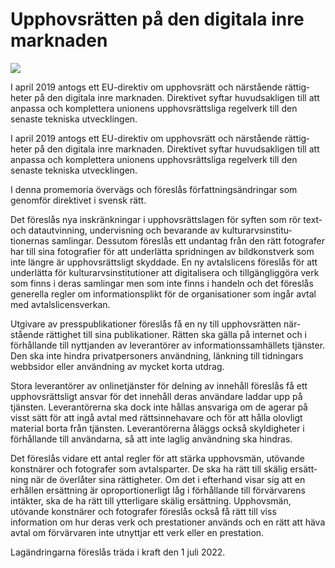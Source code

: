 # Upphovsrätten på den digitala inre marknaden

![](/contentassets/9b1689c733d541b9ad11fe1046c8e9ff/omslag-ds-2021-30.png?width=150&quality=85)

I april 2019 antogs ett EU-direktiv om upphovs­rätt och närstå­ende rättig­heter på den digitala inre mark­naden. Direk­tivet syftar huvud­sak­ligen till att anpassa och komplet­tera unionens upp­hovs­rätts­liga regel­verk till den senaste tekniska utveck­lingen.

I april 2019 antogs ett EU-direktiv om upphovs­rätt och närstå­ende rättig­heter på den digitala inre mark­naden. Direk­tivet syftar huvud­sak­ligen till att anpassa och komplet­tera unionens upp­hovs­rätts­liga regel­verk till den senaste tekniska utveck­lingen.

I denna prome­moria övervägs och föreslås författ­nings­änd­ringar som genom­för direktivet i svensk rätt.

Det föreslås nya inskränk­ningar i upp­hovs­rätts­lagen för syften som rör text- och data­utvinning, under­visning och bevarande av kultur­arvs­institu­tionernas sam­lingar. Dessutom föreslås ett undan­tag från den rätt foto­grafer har till sina foto­grafier för att under­lätta sprid­ningen av bild­konstverk som inte längre är upp­hovs­rätts­ligt skyddade. En ny avtals­licens före­slås för att under­lätta för kultur­arvs­institu­tioner att digitali­sera och till­gänglig­göra verk som finns i deras sam­lingar men som inte finns i handeln och det föreslås gene­rella regler om informa­tions­plikt för de organisa­tioner som ingår avtal med avtals­licens­verkan.

Utgivare av press­publika­tioner före­slås få en ny till upphovs­rätten när­stående rättighet till sina publika­tioner. Rätten ska gälla på inter­net och i förhål­lande till nytt­janden av leveran­törer av informa­tions­sam­hällets tjänster. Den ska inte hindra privat­personers använd­ning, länk­ning till tidningars webb­sidor eller använd­ning av mycket korta utdrag.

Stora leveran­törer av online­tjänster för delning av inne­håll före­slås få ett upp­hovs­rätts­ligt ansvar för det inne­håll deras användare laddar upp på tjänsten. Leveran­törerna ska dock inte hållas ansvariga om de agerar på visst sätt för att ingå avtal med rätts­inne­havare och för att hålla olovligt material borta från tjänsten. Leveran­törerna åläggs också skyldig­heter i förhål­lande till använ­darna, så att inte laglig använd­ning ska hindras.

Det före­slås vidare ett antal regler för att stärka upphovs­män, utövande konst­närer och fotografer som avtals­parter. De ska ha rätt till skälig ersätt­ning när de överlåter sina rättig­heter. Om det i efterhand visar sig att en erhållen ersättning är opropor­tioner­ligt låg i förhål­lande till för­värvarens intäkter, ska de ha rätt till ytter­ligare skälig ersätt­ning. Upphovs­män, utövande konst­närer och foto­grafer före­slås också få rätt till viss information om hur deras verk och presta­tioner används och en rätt att häva avtal om förvär­va­ren inte utnyttjar ett verk eller en prestation.

Lagändringarna föreslås träda i kraft den 1 juli 2022.

